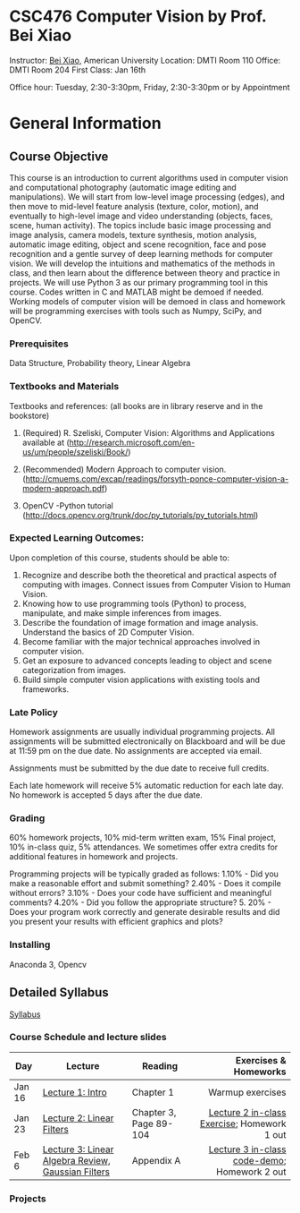 # CSC476 Computer Vision by Prof. Bei Xiao

Instructor: <a href="https://sites.google.com/site/beixiao/">Bei Xiao</a>, American University
Location: DMTI Room 110
Office: DMTI Room 204
First Class: Jan 16th

Office hour: Tuesday, 2:30-3:30pm, Friday, 2:30-3:30pm or by Appointment



# General Information

## Course Objective
This course is an introduction to current algorithms used in computer vision and computational photography (automatic image editing and manipulations). We will start from low-level image processing (edges), and then move to mid-level feature analysis (texture, color, motion), and eventually to high-level image and video understanding (objects, faces, scene, human activity).  The topics include basic image processing and image analysis, camera models, texture synthesis, motion analysis, automatic image editing, object and scene recognition, face and pose recognition and a gentle survey of deep learning methods for computer vision. We will develop the intuitions and mathematics of the methods in class, and then learn about the difference between theory and practice in projects.
We will use Python 3 as our primary programming tool in this course. Codes written in C and MATLAB might be demoed if needed.  Working models of computer vision will be demoed in class and homework will be programming exercises with tools such as Numpy, SciPy, and OpenCV.  

### Prerequisites
Data Structure, Probability theory, Linear Algebra

### Textbooks and Materials
Textbooks and references: (all books are in library reserve and in the bookstore)  

1.	(Required) R. Szeliski, Computer Vision: Algorithms and Applications available at 
(http://research.microsoft.com/en-us/um/people/szeliski/Book/)

2.	(Recommended) Modern Approach to computer vision. 
(http://cmuems.com/excap/readings/forsyth-ponce-computer-vision-a-modern-approach.pdf)

3.	OpenCV -Python tutorial (http://docs.opencv.org/trunk/doc/py_tutorials/py_tutorials.html)

### Expected Learning Outcomes:

Upon completion of this course, students should be able to:

1. Recognize and describe both the theoretical and practical aspects of computing with images. Connect issues from Computer Vision to Human Vision.
2. Knowing how to use programming tools (Python) to process, manipulate, and make simple inferences from images. 
3. Describe the foundation of image formation and image analysis. Understand the basics of 2D Computer Vision.
4. Become familiar with the major technical approaches involved in computer vision. 
5. Get an exposure to advanced concepts leading to object and scene categorization from images.
6. Build simple computer vision applications with existing tools and frameworks.


### Late Policy

Homework assignments are usually individual programming projects.  All assignments will be submitted electronically on Blackboard and will be due at 11:59 pm on the due date. No assignments are accepted via email.

Assignments must be submitted by the due date to receive full credits.  

Each late homework will receive 5% automatic reduction for each late day. No homework is accepted 5 days after the due date. 

### Grading
60% homework projects, 10% mid-term written exam, 15% Final project, 10% in-class quiz, 5% attendances.  We sometimes offer extra credits for additional features in homework and projects. 

Programming projects will be typically graded as follows:
	1.10% - Did you make a reasonable effort and submit something?
	2.40% - Does it compile without errors?
	3.10% - Does your code have sufficient and meaningful comments?
	4.20% - Did you follow the appropriate structure?
	5. 20% - Does your program work correctly and generate desirable results and did you present your results with efficient graphics and plots?


### Installing

Anaconda 3, Opencv

## Detailed Syllabus

<p><a href="https://github.com/fruittree/CSC476ComputerVision/blob/master/CSC476_Syllabus_Xiao_2019S.pdf">Syllabus</a> </p> 



### Course Schedule and lecture slides

Day | Lecture | Reading    | Exercises & Homeworks 
------- | ---------------- | ---------- | ---------:
|Jan 16 | <a href="https://github.com/fruittree/CSC476ComputerVision/blob/master/Lecture1.pdf">Lecture 1: Intro </a> | Chapter 1| Warmup exercises||
|Jan 23 | <a href="https://github.com/fruittree/CSC476ComputerVision/blob/master/Lecture2.pdf">Lecture 2: Linear Filters</a>| Chapter 3, Page 89-104|<a href="https://github.com/fruittree/CSC476ComputerVision/blob/master/Lecture2_InClassExercises.pdf">Lecture 2 in-class Exercise</a>; Homework 1 out|
|Feb 6 | <a href="https://github.com/fruittree/CSC476ComputerVision/blob/master/Lecture3.pdf">Lecture 3: Linear Algebra Review, Gaussian Filters</a>| Appendix A|<a href="https://github.com/fruittree/CSC476ComputerVision/tree/master/Lecture3">Lecture 3 in-class code-demo</a>; Homework 2 out|
### Projects






